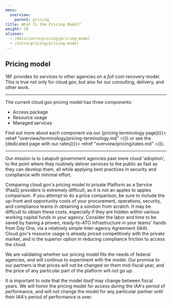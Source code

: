 ```yaml
---
menu:
  overview:
    parent: pricing
title: What Is the Pricing Model?
weight: 10
aliases:
  - /docs/intro/pricing/pricing-model
  - /intro/pricing/pricing-model
---
```


## Pricing model

18F provides its services to other agencies on a _full_ cost-recovery model. This is true not only for cloud.gov, but also for our consulting, delivery, and other work.

---

The current cloud.gov pricing model has three components:

- Access package
- Resource usage
- Managed services

Find out more about each component via our [pricing terminology page]({{< relref "overview/terminology/pricing-terminology.md" >}}) or see the [dedicated page with our rates]({{< relref "overview/pricing/rates.md" >}}).

---
Our mission is to catapult government agencies past mere cloud 'adoption', to the point where they routinely deliver services to the public as fast as they can develop them, all while applying best practices in security and compliance with minimal effort.

Comparing cloud.gov's pricing model to private Platform as a Service (PaaS) providers is extremely difficult, as it is not an apples to apples comparison. If you attempt to do a price comparison, be sure to include the up-front and opportunity costs of your procurement, operations, security, and compliance teams in obtaining a solution from scratch. It may be difficult to obtain these costs, especially if they are hidden within various working capital funds in your agency. Consider the labor and time to be saved by having a proven, ready-to-ATO infrastructure in your teams' hands from Day One, via a relatively simple Inter-agency Agreement (IAA). Cloud.gov's resource usage is already priced competitively with the private market, and is the superior option in reducing compliance friction to access the cloud.

We are validating whether our pricing model fits the needs of federal agencies, and will continue to experiment with the model. Our promise to our partners is that prices will not be changed on them mid-fiscal year, and the price of any particular part of the platform will *not go up*.

It is important to note that the model _itself_ may change between fiscal years. We will honor the pricing model for access _during_ the IAA's period of performance, and will not change the model for any particular partner until their IAA's period of performance is over.
